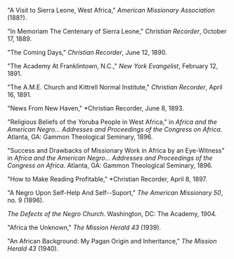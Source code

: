 "A Visit to Sierra Leone, West Africa," *American Missionary Association* (188?). 

"In Memoriam The Centenary of Sierra Leone," *Christian Recorder*, October 17, 1889. 

"The Coming Days," *Christian Recorder*, June 12, 1890.

"The Academy At Franklintown, N.C.," *New York Evangelist*, February 12, 1891. 

"The A.M.E. Church and Kittrell Normal Institute," *Christian Recorder*, April 16, 1891.

"News From New Haven," *Christian Recorder, June 8, 1893.

"Religious Beliefs of the Yoruba People in West Africa," in *Africa and the American Negro... Addresses and Proceedings of the Congress on Africa*. Atlanta, GA: Gammon Theological Seminary, 1896.

"Success and Drawbacks of Missionary Work in Africa by an Eye-Witness" in *Africa and the American Negro... Addresses and Proceedings of the Congress on Africa*. Atlanta, GA: Gammon Theological Seminary, 1896.

"How to Make Reading Profitable," *Christian Recorder, April 8, 1897. 

"A Negro Upon Self-Help And Self--Suport," *The American Missionary 50*, no. 9 (1896).

*The Defects of the Negro Church*. Washington, DC: The Academy, 1904.

"Africa the Unknown," *The Mission Herald 43* (1939).

"An African Background: My Pagan Origin and Inheritance," *The Mission Herald 43* (1940).
